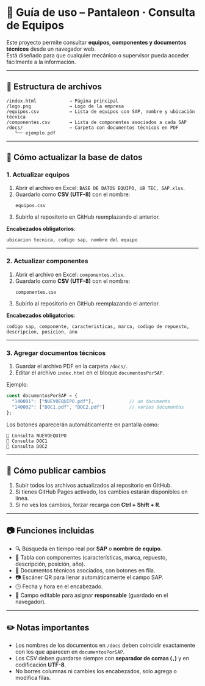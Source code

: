# 📘 Guía de uso – Pantaleon · Consulta de Equipos

Este proyecto permite consultar **equipos, componentes y documentos técnicos** desde un navegador web.  
Está diseñado para que cualquier mecánico o supervisor pueda acceder fácilmente a la información.

---

## 📂 Estructura de archivos

```
/index.html            → Página principal
/logo.png              → Logo de la empresa
/equipos.csv           → Lista de equipos con SAP, nombre y ubicación técnica
/componentes.csv       → Lista de componentes asociados a cada SAP
/docs/                 → Carpeta con documentos técnicos en PDF
   └── ejemplo.pdf
```

---

## 🔄 Cómo actualizar la base de datos

### 1. Actualizar **equipos**
1. Abrir el archivo en Excel: `BASE DE DATOS EQUIPO, UB TEC, SAP.xlsx`.
2. Guardarlo como **CSV (UTF-8)** con el nombre:
   ```
   equipos.csv
   ```
3. Subirlo al repositorio en GitHub reemplazando el anterior.

**Encabezados obligatorios**:
```
ubicacion tecnica, codigo sap, nombre del equipo
```

---

### 2. Actualizar **componentes**
1. Abrir el archivo en Excel: `componentes.xlsx`.
2. Guardarlo como **CSV (UTF-8)** con el nombre:
   ```
   componentes.csv
   ```
3. Subirlo al repositorio en GitHub reemplazando el anterior.

**Encabezados obligatorios**:
```
codigo sap, componente, caracteristicas, marca, codigo de repuesto, descripcion, posicion, ano
```

---

### 3. Agregar documentos técnicos
1. Guardar el archivo PDF en la carpeta `/docs/`.
2. Editar el archivo `index.html` en el bloque `documentosPorSAP`.

Ejemplo:
```js
const documentosPorSAP = {
  "140001": ["NUEVOEQUIPO.pdf"],             // un documento
  "140002": ["DOC1.pdf", "DOC2.pdf"]         // varios documentos
};
```

Los botones aparecerán automáticamente en pantalla como:
```
📄 Consulta NUEVOEQUIPO
📄 Consulta DOC1
📄 Consulta DOC2
```

---

## 🚀 Cómo publicar cambios
1. Subir todos los archivos actualizados al repositorio en GitHub.
2. Si tienes GitHub Pages activado, los cambios estarán disponibles en línea.
3. Si no ves los cambios, forzar recarga con **Ctrl + Shift + R**.

---

## 📷 Funciones incluidas
- 🔍 Búsqueda en tiempo real por **SAP** o **nombre de equipo**.  
- 📑 Tabla con componentes (características, marca, repuesto, descripción, posición, año).  
- 📂 Documentos técnicos asociados, con botones en fila.  
- 📷 Escáner QR para llenar automáticamente el campo SAP.  
- 🕒 Fecha y hora en el encabezado.  
- 👤 Campo editable para asignar **responsable** (guardado en el navegador).  

---

## ✏️ Notas importantes
- Los nombres de los documentos en `/docs` deben coincidir exactamente con los que aparecen en `documentosPorSAP`.  
- Los CSV deben guardarse siempre con **separador de comas (`,`)** y en codificación **UTF-8**.  
- No borres columnas ni cambies los encabezados, solo agrega o modifica filas.  

